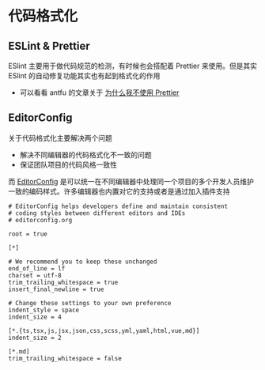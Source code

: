 # 代码格式化

## ESLint & Prettier

ESlint 主要用于做代码规范的检测，有时候也会搭配着 Prettier 来使用。但是其实 ESlint 的自动修复功能其实也有起到格式化的作用

- 可以看看 antfu 的文章关于 [为什么我不使用 Prettier](https://antfu.me/posts/why-not-prettier-zh)

## EditorConfig

关于代码格式化主要解决两个问题

- 解决不同编辑器的代码格式化不一致的问题
- 保证团队项目的代码风格一致性

而 [EditorConfig](https://editorconfig.org/) 是可以统一在不同编辑器中处理同一个项目的多个开发人员维护一致的编码样式。许多编辑器也内置对它的支持或者是通过加入插件支持

```
# EditorConfig helps developers define and maintain consistent
# coding styles between different editors and IDEs
# editorconfig.org

root = true

[*]

# We recommend you to keep these unchanged
end_of_line = lf
charset = utf-8
trim_trailing_whitespace = true
insert_final_newline = true

# Change these settings to your own preference
indent_style = space
indent_size = 4

[*.{ts,tsx,js,jsx,json,css,scss,yml,yaml,html,vue,md}]
indent_size = 2

[*.md]
trim_trailing_whitespace = false
```
